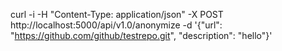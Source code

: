 curl -i -H "Content-Type: application/json" -X POST http://localhost:5000/api/v1.0/anonymize -d '{"url": "https://github.com/github/testrepo.git", "description": "hello"}'
